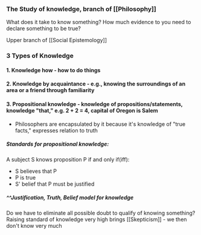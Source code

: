 ### The Study of knowledge, branch of [[Philosophy]]

What does it take to know something? How much evidence to you need to declare something to be true?

Upper branch of [[Social Epistemology]]

### 3 Types of Knowledge
#### 1. Knowledge how - how to do things
#### 2. Knowledge by acquaintance - e.g., knowing the surroundings of an area or a friend through familiarity
#### 3. Propositional knowledge - knowledge of propositions/statements, knowledge "that," e.g. 2 + 2 = 4, capital of Oregon is Salem
- Philosophers are encapsulated by it because it's knowledge of "true facts," expresses relation to truth
##### Standards for propositional knowledge:
A subject S knows proposition P
if and only if(iff): 
- S believes that P
- P is true
- S' belief that P must be justified
##### ^^Justification, Truth, Belief model for knowledge

Do we have to eliminate all possible doubt to qualify of knowing something?
Raising standard of knowledge very high brings [[Skepticism]] - we then don't know very much

